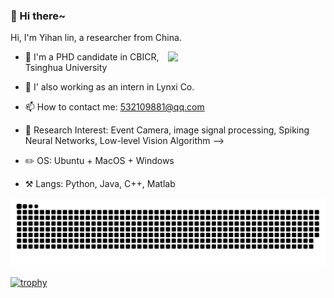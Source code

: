 ### 👋 Hi there~

Hi, I'm Yihan lin, a researcher from China.

[<img align="right" width="50%" src="https://github-readme-stats.vercel.app/api?username=lyh983012&show_icons=true">](https://metrics.lecoq.io/lyh983012?template=classic)

- 🏫 I'm a PHD candidate in  CBICR, Tsinghua University
- 🏫 I' also working as an intern in Lynxi Co. 
- 📫 How to contact me: 532109881@qq.com
- 🔭 Research Interest: Event Camera, image signal processing, Spiking Neural Networks, Low-level Vision Algorithm
-->

- ✏️ OS: Ubuntu + MacOS + Windows
- ⚒️ Langs: Python, Java, C++, Matlab

<picture>
  <source media="(prefers-color-scheme: dark)" srcset="https://raw.githubusercontent.com/lyh983012/lyh983012/output/github-contribution-grid-snake-dark.svg">
  <source media="(prefers-color-scheme: light)" srcset="https://raw.githubusercontent.com/lyh983012/lyh983012/output/github-contribution-grid-snake.svg">
  <img alt="github contribution grid snake animation" src="https://raw.githubusercontent.com/lyh983012/lyh983012/output/github-contribution-grid-snake.svg">
</picture>


[![trophy](https://github-profile-trophy.vercel.app/?username=lyh983012&row=2&column=4)](https://github-profile-trophy.vercel.app/?username=lyh983012)

<!--img align="left" width="10%" src="./test.gif" alt="show" --/>
<!--img align="centre" width="10%" src="./test4.gif" alt="show" --/>
<!-- img align="centre" width="20%" src="./test2.gif" alt="show" --/>
